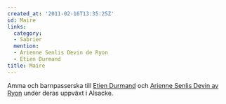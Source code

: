 ```yaml
---
created_at: '2011-02-16T13:35:25Z'
id: Maire
links:
  category:
  - Sabrier
  mention:
  - Arienne Senlis Devin de Ryon
  - Etien Durmand
title: Maire
---
```


Amma och barnpasserska till [Etien Durmand] och [Arienne Senlis Devin av Ryon] under deras uppväxt i
Alsacke.

  [Etien Durmand]: Etien_Durmand
  [Arienne Senlis Devin av Ryon]: Arienne_Senlis_Devin_de_Ryon